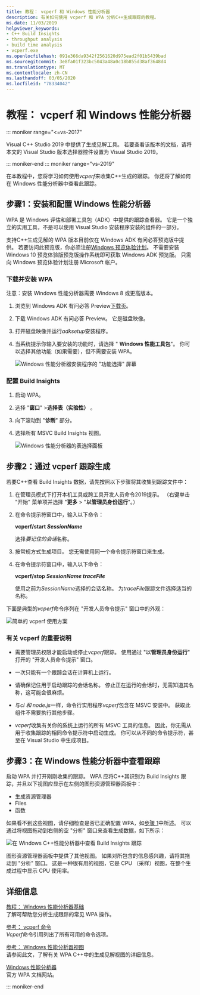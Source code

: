 ```yaml
---
title: 教程： vcperf 和 Windows 性能分析器
description: 有关如何使用 vcperf 和 WPA 分析C++生成跟踪的教程。
ms.date: 11/03/2019
helpviewer_keywords:
- C++ Build Insights
- throughput analysis
- build time analysis
- vcperf.exe
ms.openlocfilehash: 091e366da9342f2561620d975ead2f01b5439bad
ms.sourcegitcommit: 3e8fa01f323bc5043a48a0c18b855d38af3648d4
ms.translationtype: MT
ms.contentlocale: zh-CN
ms.lasthandoff: 03/05/2020
ms.locfileid: "78334042"
---
```

# <a name="tutorial-vcperf-and-windows-performance-analyzer"></a>教程： vcperf 和 Windows 性能分析器

::: moniker range="<=vs-2017"

Visual C++ Studio 2019 中提供了生成见解工具。 若要查看该版本的文档，请将本文的 Visual Studio 版本选择器控件设置为 Visual Studio 2019。

::: moniker-end
::: moniker range="vs-2019"

在本教程中，您将学习如何使用*vcperf*来收集C++生成的跟踪。 你还将了解如何在 Windows 性能分析器中查看此跟踪。

## <a name="step-1-install-and-configure-windows-performance-analyzer"></a>步骤1：安装和配置 Windows 性能分析器

WPA 是 Windows 评估和部署工具包（ADK）中提供的跟踪查看器。 它是一个独立的实用工具，不是可以使用 Visual Studio 安装程序安装的组件的一部分。

支持C++生成见解的 WPA 版本目前仅在 Windows ADK 有问必答预览版中提供。 若要访问此预览版，你必须注册[Windows 预览体验计划](https://insider.windows.com)。 不需要安装 Windows 10 预览体验版预览版操作系统即可获取 Windows ADK 预览版。 只需向 Windows 预览体验计划注册 Microsoft 帐户。

### <a name="to-download-and-install-wpa"></a>下载并安装 WPA

注意：安装 Windows 性能分析器需要 Windows 8 或更高版本。

1. 浏览到 Windows ADK 有问必答 Preview[下载页](https://www.microsoft.com/en-us/software-download/windowsinsiderpreviewADK)。

1. 下载 Windows ADK 有问必答 Preview。 它是磁盘映像。

1. 打开磁盘映像并运行*adksetup*安装程序。

1. 当系统提示你输入要安装的功能时，请选择 " **Windows 性能工具包**"。 你可以选择其他功能（如果需要），但不需要安装 WPA。

   ![Windows 性能分析器安装程序的 "功能选择" 屏幕](media/wpa-installation.png)

### <a name="configuration-steps"></a>配置 Build Insights

1. 启动 WPA。

1. 选择 "**窗口**" >**选择表（实验性）** 。

1. 向下滚动到 "**诊断**" 部分。

1. 选择所有 MSVC Build Insights 视图。

   ![Windows 性能分析器的表选择面板](media/wpa-configuration.png)

## <a name="step-2-trace-your-build-with-vcperfexe"></a>步骤2：通过 vcperf 跟踪生成

若要C++查看 Build Insights 数据，请先按照以下步骤将其收集到跟踪文件中：

1. 在管理员模式下打开本机工具或跨工具开发人员命令2019提示。 （右键单击 "开始" 菜单项并选择 "**更多** > "**以管理员身份运行**"。）

1. 在命令提示符窗口中，输入以下命令：

   **vcperf/start _SessionName_**

   选择*要记住的会话*名称。

1. 按常规方式生成项目。 您无需使用同一个命令提示符窗口来生成。

1. 在命令提示符窗口中，输入以下命令：

   **vcperf/stop _SessionName_ _traceFile_**

   使用之前为*SessionName*选择的会话名称。 为*traceFile*跟踪文件选择适当的名称。

下面是典型的*vcperf*命令序列在 "开发人员命令提示" 窗口中的外观：

![简单的 vcperf 使用方案](media/vcperf-simple-usage.png)

### <a name="important-notes-about-vcperfexe"></a>有关 vcperf 的重要说明

- 需要管理员权限才能启动或停止*vcperf*跟踪。 使用通过 "以**管理员身份运行**" 打开的 "开发人员命令提示" 窗口。

- 一次只能有一个跟踪会话在计算机上运行。

- 请确保记住用于启动跟踪的会话名称。 停止正在运行的会话时，无需知道其名称，这可能会很麻烦。

- 与*cl* *和 node.js*一样，命令行实用程序*vcperf*包含在 MSVC 安装中。 获取此组件不需要执行其他步骤。

- *vcperf*收集有关你的系统上运行的所有 MSVC 工具的信息。 因此，你无需从用于收集跟踪的相同命令提示符中启动生成。 你可以从不同的命令提示符，甚至在 Visual Studio 中生成项目。

## <a name="step-3-view-your-trace-in-windows-performance-analyzer"></a>步骤3：在 Windows 性能分析器中查看跟踪

启动 WPA 并打开刚刚收集的跟踪。 WPA 应将C++其识别为 Build Insights 跟踪，并且以下视图应显示在左侧的图形资源管理器面板中：

- 生成资源管理器
- Files
- 函数

如果看不到这些视图，请仔细检查是否已正确配置 WPA，如[步骤 1](#configuration-steps)中所述。 可以通过将视图拖动到右侧的空 "分析" 窗口来查看生成数据，如下所示：

![在 Windows C++性能分析器中查看 Build Insights 跟踪](media/wpa-viewing-trace.gif)

图形资源管理器面板中提供了其他视图。 如果对所包含的信息感兴趣，请将其拖动到 "分析" 窗口。 这是一种很有用的视图，它是 CPU （采样）视图，在整个生成过程中显示 CPU 使用率。

## <a name="more-information"></a>详细信息

[教程： Windows 性能分析器基础](wpa-basics.md)\
了解可帮助您分析生成跟踪的常见 WPA 操作。

[参考： vcperf 命令](/cpp/build-insights/reference/vcperf-commands)\
*Vcperf*命令引用列出了所有可用的命令选项。

[参考： Windows 性能分析器视图](/cpp/build-insights/reference/wpa-views)\
请参阅此文，了解有关 WPA C++中的生成见解视图的详细信息。

[Windows 性能分析器](/windows-hardware/test/wpt/windows-performance-analyzer)\
官方 WPA 文档网站。

::: moniker-end
